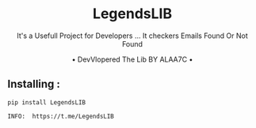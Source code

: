 <h1 align="center">LegendsLIB</h1>
<p align="center">It's a Usefull Project for Developers ... It checkers Emails Found Or Not Found</p>

<p align="center"> • DevVlopered The Lib BY ALAA7C • </p>


## Installing :
```
pip install LegendsLIB

```
```
INFO:  https://t.me/LegendsLIB
```